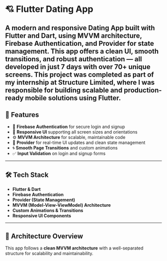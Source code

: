 # 💘 Flutter Dating App

A modern and responsive **Dating App** built with **Flutter** and **Dart**, using **MVVM architecture**, **Firebase Authentication**, and **Provider** for state management. This app offers a clean UI, smooth transitions, and robust authentication — all developed in just 7 days with over 70+ unique screens.
This project was completed as part of my internship at **Structure Limited**, where I was responsible for building scalable and production-ready mobile solutions using Flutter.
---

## 🚀 Features

- 🔐 **Firebase Authentication** for secure login and signup
- 📱 **Responsive UI** supporting all screen sizes and orientations
- ⚙️ **MVVM Architecture** for scalable, maintainable code
- 🔄 **Provider** for real-time UI updates and clean state management
- 🌀 **Smooth Page Transitions** and custom animations
- ✅ **Input Validation** on login and signup forms

---

## 🛠️ Tech Stack

- **Flutter & Dart**
- **Firebase Authentication**
- **Provider (State Management)**
- **MVVM (Model-View-ViewModel) Architecture**
- **Custom Animations & Transitions**
- **Responsive UI Components**

---

## 🧱 Architecture Overview

This app follows a **clean MVVM architecture** with a well-separated structure for scalability and maintainability.

